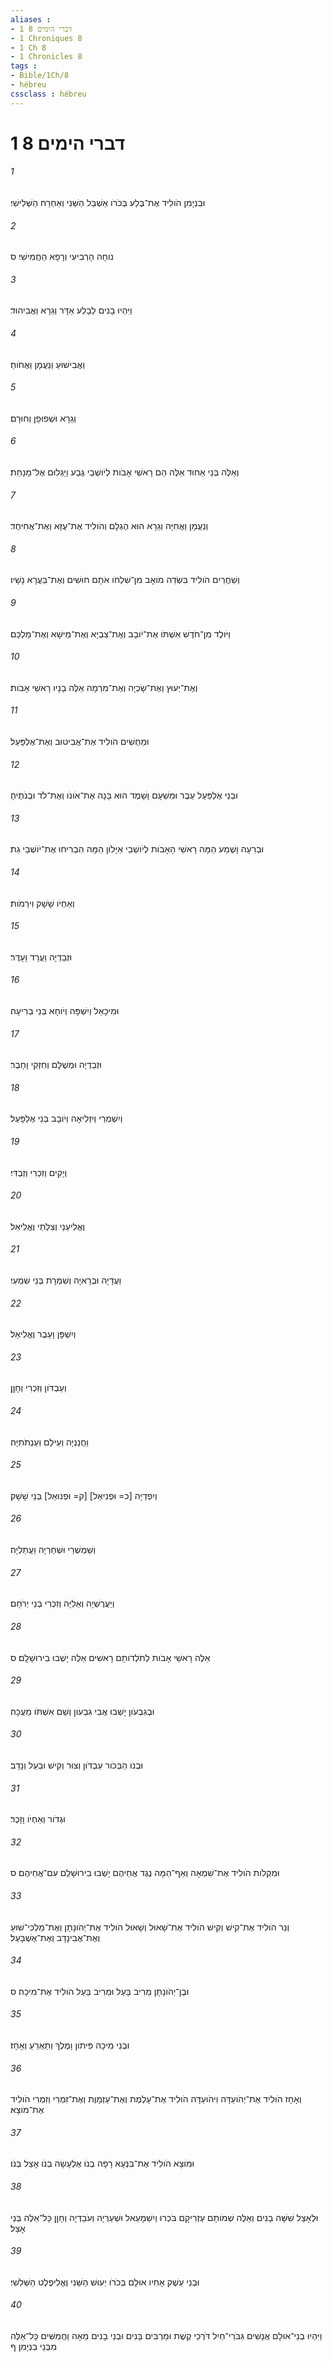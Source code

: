 ```yaml
---
aliases : 
- 1 דברי הימים 8
- 1 Chroniques 8
- 1 Ch 8
- 1 Chronicles 8
tags : 
- Bible/1Ch/8
- hébreu
cssclass : hébreu
---
```


# 1 דברי הימים 8

###### 1
וּבִנְיָמִן הֹולִיד אֶת־בֶּלַע בְּכֹרֹו אַשְׁבֵּל הַשֵּׁנִי וְאַחְרַח הַשְּׁלִישִׁי׃
###### 2
נֹוחָה הָרְבִיעִי וְרָפָא הַחֲמִישִׁי׃ ס
###### 3
וַיִּהְיוּ בָנִים לְבָלַע אַדָּר וְגֵרָא וַאֲבִיהוּד׃
###### 4
וַאֲבִישׁוּעַ וְנַעֲמָן וַאֲחֹוחַ׃
###### 5
וְגֵרָא וּשְׁפוּפָן וְחוּרָם׃
###### 6
וְאֵלֶּה בְּנֵי אֵחוּד אֵלֶּה הֵם רָאשֵׁי אָבֹות לְיֹושְׁבֵי גֶבַע וַיַּגְלוּם אֶל־מָנָחַת׃
###### 7
וְנַעֲמָן וַאֲחִיָּה וְגֵרָא הוּא הֶגְלָם וְהֹולִיד אֶת־עֻזָּא וְאֶת־אֲחִיחֻד׃
###### 8
וְשַׁחֲרַיִם הֹולִיד בִּשְׂדֵה מֹואָב מִן־שִׁלְחֹו אֹתָם חוּשִׁים וְאֶת־בַּעֲרָא נָשָׁיו׃
###### 9
וַיֹּולֶד מִן־חֹדֶשׁ אִשְׁתֹּו אֶת־יֹובָב וְאֶת־צִבְיָא וְאֶת־מֵישָׁא וְאֶת־מַלְכָּם׃
###### 10
וְאֶת־יְעוּץ וְאֶת־שָׂכְיָה וְאֶת־מִרְמָה אֵלֶּה בָנָיו רָאשֵׁי אָבֹות׃
###### 11
וּמֵחֻשִׁים הֹולִיד אֶת־אֲבִיטוּב וְאֶת־אֶלְפָּעַל׃
###### 12
וּבְנֵי אֶלְפַּעַל עֵבֶר וּמִשְׁעָם וָשָׁמֶד הוּא בָּנָה אֶת־אֹונֹו וְאֶת־לֹד וּבְנֹתֶיהָ׃
###### 13
וּבְרִעָה וָשֶׁמַע הֵמָּה רָאשֵׁי הָאָבֹות לְיֹושְׁבֵי אַיָּלֹון הֵמָּה הִבְרִיחוּ אֶת־יֹושְׁבֵי גַת׃
###### 14
וְאַחְיֹו שָׁשָׁק וִירֵמֹות׃
###### 15
וּזְבַדְיָה וַעֲרָד וָעָדֶר׃
###### 16
וּמִיכָאֵל וְיִשְׁפָּה וְיֹוחָא בְּנֵי בְרִיעָה׃
###### 17
וּזְבַדְיָה וּמְשֻׁלָּם וְחִזְקִי וָחָבֶר׃
###### 18
וְיִשְׁמְרַי וְיִזְלִיאָה וְיֹובָב בְּנֵי אֶלְפָּעַל׃
###### 19
וְיָקִים וְזִכְרִי וְזַבְדִּי׃
###### 20
וֶאֱלִיעֵנַי וְצִלְּתַי וֶאֱלִיאֵל׃
###### 21
וַעֲדָיָה וּבְרָאיָה וְשִׁמְרָת בְּנֵי שִׁמְעִי׃
###### 22
וְיִשְׁפָּן וָעֵבֶר וֶאֱלִיאֵל׃
###### 23
וְעַבְדֹּון וְזִכְרִי וְחָןָן׃
###### 24
וַחֲנַנְיָה וְעֵילָם וְעַנְתֹתִיָּה׃
###### 25
וְיִפְדְיָה [כ= וּפְנִיאֵל] [ק= וּפְנוּאֵל] בְּנֵי שָׁשָׁק׃
###### 26
וְשַׁמְשְׁרַי וּשְׁחַרְיָה וַעֲתַלְיָה׃
###### 27
וְיַעֲרֶשְׁיָה וְאֵלִיָּה וְזִכְרִי בְּנֵי יְרֹחָם׃
###### 28
אֵלֶּה רָאשֵׁי אָבֹות לְתֹלְדֹותָם רָאשִׁים אֵלֶּה יָשְׁבוּ בִירוּשָׁלִָם׃ ס
###### 29
וּבְגִבְעֹון יָשְׁבוּ אֲבִי גִבְעֹון וְשֵׁם אִשְׁתֹּו מַעֲכָה׃
###### 30
וּבְנֹו הַבְּכֹור עַבְדֹּון וְצוּר וְקִישׁ וּבַעַל וְנָדָב׃
###### 31
וּגְדֹור וְאַחְיֹו וָזָכֶר׃
###### 32
וּמִקְלֹות הֹולִיד אֶת־שִׁמְאָה וְאַף־הֵמָּה נֶגֶד אֲחֵיהֶם יָשְׁבוּ בִירוּשָׁלִַם עִם־אֲחֵיהֶם׃ ס
###### 33
וְנֵר הֹולִיד אֶת־קִישׁ וְקִישׁ הֹולִיד אֶת־שָׁאוּל וְשָׁאוּל הֹולִיד אֶת־יְהֹונָתָן וְאֶת־מַלְכִּי־שׁוּעַ וְאֶת־אֲבִינָדָב וְאֶת־אֶשְׁבָּעַל׃
###### 34
וּבֶן־יְהֹונָתָן מְרִיב בָּעַל וּמְרִיב בַּעַל הֹולִיד אֶת־מִיכָה׃ ס
###### 35
וּבְנֵי מִיכָה פִּיתֹון וָמֶלֶךְ וְתַאְרֵעַ וְאָחָז׃
###### 36
וְאָחָז הֹולִיד אֶת־יְהֹועַדָּה וִיהֹועַדָּה הֹולִיד אֶת־עָלֶמֶת וְאֶת־עַזְמָוֶת וְאֶת־זִמְרִי וְזִמְרִי הֹולִיד אֶת־מֹוצָא׃
###### 37
וּמֹוצָא הֹולִיד אֶת־בִּנְעָא רָפָה בְנֹו אֶלְעָשָׂה בְנֹו אָצֵל בְּנֹו׃
###### 38
וּלְאָצֵל שִׁשָּׁה בָנִים וְאֵלֶּה שְׁמֹותָם עַזְרִיקָם בֹּכְרוּ וְיִשְׁמָעֵאל וּשְׁעַרְיָה וְעֹבַדְיָה וְחָןָן כָּל־אֵלֶּה בְּנֵי אָצַל׃
###### 39
וּבְנֵי עֵשֶׁק אָחִיו אוּלָם בְּכֹרֹו יְעוּשׁ הַשֵּׁנִי וֶאֱלִיפֶלֶט הַשְּׁלִשִׁי׃
###### 40
וַיִּהְיוּ בְנֵי־אוּלָם אֲנָשִׁים גִּבֹּרֵי־חַיִל דֹּרְכֵי קֶשֶׁת וּמַרְבִּים בָּנִים וּבְנֵי בָנִים מֵאָה וַחֲמִשִּׁים כָּל־אֵלֶּה מִבְּנֵי בִנְיָמִן׃ ף
